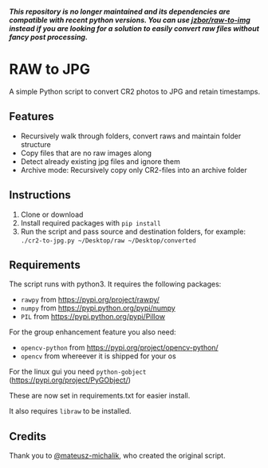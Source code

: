 ***This repository is no longer maintained and its dependencies are compatible with recent python versions.
You can use [jzbor/raw-to-img](https://github.com/jzbor/raw-to-img) instead if you are looking for a solution to easily convert raw files without fancy post processing.***

# RAW to JPG
A simple Python script to convert CR2 photos to JPG and retain timestamps.

## Features

- Recursively walk through folders, convert raws and maintain folder structure
- Copy files that are no raw images along
- Detect already existing jpg files and ignore them
- Archive mode: Recursively copy only CR2-files into an archive folder

## Instructions

1. Clone or download
2. Install required packages with `pip install`
3. Run the script and pass source and destination folders, for example: `./cr2-to-jpg.py ~/Desktop/raw ~/Desktop/converted`

## Requirements
The script runs with python3. It requires the following packages:

- `rawpy` from https://pypi.org/project/rawpy/
- `numpy` from https://pypi.python.org/pypi/numpy
- `PIL` from https://pypi.python.org/pypi/Pillow

For the group enhancement feature you also need:

- `opencv-python` from https://pypi.org/project/opencv-python/
- `opencv` from whereever it is shipped for your os

For the linux gui you need `python-gobject` (https://pypi.org/project/PyGObject/)

These are now set in requirements.txt for easier install.

It also requires `libraw` to be installed.

## Credits

Thank you to [@mateusz-michalik](https://github.com/mateusz-michalik/), who created the original script.

